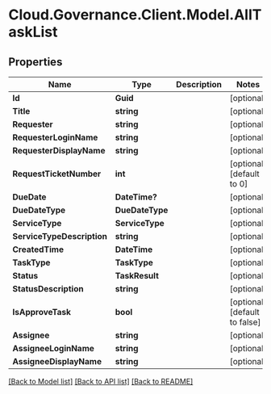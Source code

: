 # Cloud.Governance.Client.Model.AllTaskList
## Properties

Name | Type | Description | Notes
------------ | ------------- | ------------- | -------------
**Id** | **Guid** |  | [optional] 
**Title** | **string** |  | [optional] 
**Requester** | **string** |  | [optional] 
**RequesterLoginName** | **string** |  | [optional] 
**RequesterDisplayName** | **string** |  | [optional] 
**RequestTicketNumber** | **int** |  | [optional] [default to 0]
**DueDate** | **DateTime?** |  | [optional] 
**DueDateType** | **DueDateType** |  | [optional] 
**ServiceType** | **ServiceType** |  | [optional] 
**ServiceTypeDescription** | **string** |  | [optional] 
**CreatedTime** | **DateTime** |  | [optional] 
**TaskType** | **TaskType** |  | [optional] 
**Status** | **TaskResult** |  | [optional] 
**StatusDescription** | **string** |  | [optional] 
**IsApproveTask** | **bool** |  | [optional] [default to false]
**Assignee** | **string** |  | [optional] 
**AssigneeLoginName** | **string** |  | [optional] 
**AssigneeDisplayName** | **string** |  | [optional] 

[[Back to Model list]](../README.md#documentation-for-models) [[Back to API list]](../README.md#documentation-for-api-endpoints) [[Back to README]](../README.md)

